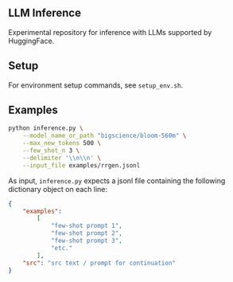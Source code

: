 ## LLM Inference

Experimental repository for inference with LLMs supported by HuggingFace.

## Setup

For environment setup commands, see `setup_env.sh`.

## Examples

```bash
python inference.py \
    --model_name_or_path "bigscience/bloom-560m" \
    --max_new_tokens 500 \
    --few_shot_n 3 \
    --delimiter '\\n\\n' \
    --input_file examples/rrgen.jsonl
```

As input, `inference.py` expects a jsonl file containing the following dictionary object on each line:

```json
{
    "examples": 
        [
            "few-shot prompt 1", 
            "few-shot prompt 2", 
            "few-shot prompt 3", 
            "etc."
        ], 
    "src": "src text / prompt for continuation"
}
```